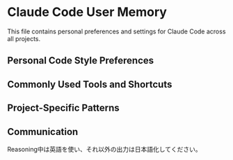 # Claude Code User Memory

This file contains personal preferences and settings for Claude Code across all projects.

## Personal Code Style Preferences

## Commonly Used Tools and Shortcuts

## Project-Specific Patterns

## Communication

Reasoning中は英語を使い、それ以外の出力は日本語化してください。
